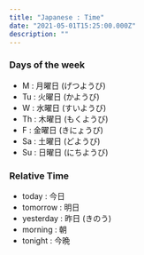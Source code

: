 ```yaml
---
title: "Japanese : Time"
date: "2021-05-01T15:25:00.000Z"
description: ""
---
```

### Days of the week

* M  : 月曜日 (げつようび)
* Tu : 火曜日 (かようび)
* W  : 水曜日 (すいようび)
* Th : 木曜日 (もくようび)
* F  : 金曜日 (きにょうび)
* Sa : 土曜日 (どようび)
* Su : 日曜日 (にちようび)

### Relative Time

* today : 今日
* tomorrow : 明日
* yesterday : 昨日 (きのう)
* morning : 朝
* tonight : 今晩